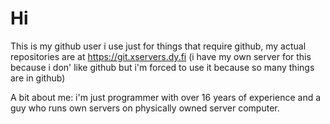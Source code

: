 # Hi

This is my github user i use just for things that require github, my actual repositories are at https://git.xservers.dy.fi (i have my own server for this because i don' like github but i'm forced to use it because so many things are in github)

A bit about me: i'm just programmer with over 16 years of experience and a guy who runs own servers on physically owned server computer.
